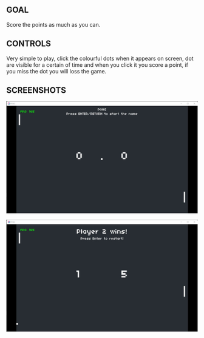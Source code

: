 ## GOAL
  Score the points as much as you can.

## CONTROLS
  Very simple to play, click the colourful dots when it appears on screen, dot are visible for a certain of time and when you click it you score a point, if you miss the dot you will loss the game.

## SCREENSHOTS
![Start Scene](https://raw.githubusercontent.com/pranaysj/PONG/main/Screenshots/start_game_ss.jpg)

![Win Scene](https://raw.githubusercontent.com/pranaysj/PONG/main/Screenshots/end_game_ss.jpg)
